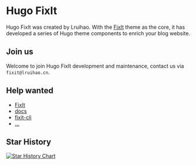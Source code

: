 # Hugo FixIt

Hugo FixIt was created by Lruihao. With the [FixIt](https://github.com/hugo-fixit/FixIt) theme as the core, it has developed a series of Hugo theme components to enrich your blog website.

## Join us

Welcome to join Hugo FixIt development and maintenance, contact us via `fixit@lruihao.cn`.

## Help wanted

- [FixIt](https://github.com/hugo-fixit/FixIt)
- [docs](https://github.com/hugo-fixit/docs)
- [fixit-cli](https://github.com/hugo-fixit/fixit-cli)
- [...](https://github.com/orgs/hugo-fixit/repositories)

## Star History

[![Star History Chart](https://api.star-history.com/svg?repos=hugo-fixit/FixIt,hugo-fixit/docs,hugo-fixit/fixit-cli,hugo-fixit/hugo-fixit-starter,hugo-fixit/hugo-fixit-starter1&type=Date)](https://star-history.com/#hugo-fixit/FixIt&hugo-fixit/docs&hugo-fixit/fixit-cli&hugo-fixit/hugo-fixit-starter&hugo-fixit/hugo-fixit-starter1&Date)
